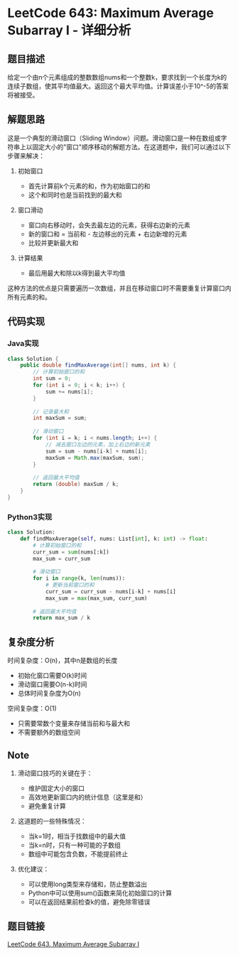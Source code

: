# LeetCode 643: Maximum Average Subarray I - 详细分析

## 题目描述

给定一个由n个元素组成的整数数组nums和一个整数k，要求找到一个长度为k的连续子数组，使其平均值最大。返回这个最大平均值。计算误差小于10^-5的答案将被接受。

## 解题思路

这是一个典型的滑动窗口（Sliding Window）问题。滑动窗口是一种在数组或字符串上以固定大小的"窗口"顺序移动的解题方法。在这道题中，我们可以通过以下步骤来解决：

1. 初始窗口
   - 首先计算前k个元素的和，作为初始窗口的和
   - 这个和同时也是当前找到的最大和

2. 窗口滑动
   - 窗口向右移动时，会失去最左边的元素，获得右边新的元素
   - 新的窗口和 = 当前和 - 左边移出的元素 + 右边新增的元素
   - 比较并更新最大和

3. 计算结果
   - 最后用最大和除以k得到最大平均值

这种方法的优点是只需要遍历一次数组，并且在移动窗口时不需要重复计算窗口内所有元素的和。

## 代码实现

### Java实现

```java
class Solution {
    public double findMaxAverage(int[] nums, int k) {
        // 计算初始窗口的和
        int sum = 0;
        for (int i = 0; i < k; i++) {
            sum += nums[i];
        }
        
        // 记录最大和
        int maxSum = sum;
        
        // 滑动窗口
        for (int i = k; i < nums.length; i++) {
            // 减去窗口左边的元素，加上右边的新元素
            sum = sum - nums[i-k] + nums[i];
            maxSum = Math.max(maxSum, sum);
        }
        
        // 返回最大平均值
        return (double) maxSum / k;
    }
}
```

### Python3实现

```python
class Solution:
    def findMaxAverage(self, nums: List[int], k: int) -> float:
        # 计算初始窗口的和
        curr_sum = sum(nums[:k])
        max_sum = curr_sum
        
        # 滑动窗口
        for i in range(k, len(nums)):
            # 更新当前窗口的和
            curr_sum = curr_sum - nums[i-k] + nums[i]
            max_sum = max(max_sum, curr_sum)
            
        # 返回最大平均值
        return max_sum / k
```

## 复杂度分析

时间复杂度：O(n)，其中n是数组的长度
- 初始化窗口需要O(k)时间
- 滑动窗口需要O(n-k)时间
- 总体时间复杂度为O(n)

空间复杂度：O(1)
- 只需要常数个变量来存储当前和与最大和
- 不需要额外的数组空间

## Note

1. 滑动窗口技巧的关键在于：
   - 维护固定大小的窗口
   - 高效地更新窗口内的统计信息（这里是和）
   - 避免重复计算

2. 这道题的一些特殊情况：
   - 当k=1时，相当于找数组中的最大值
   - 当k=n时，只有一种可能的子数组
   - 数组中可能包含负数，不能提前终止

3. 优化建议：
   - 可以使用long类型来存储和，防止整数溢出
   - Python中可以使用sum()函数来简化初始窗口的计算
   - 可以在返回结果前检查k的值，避免除零错误

## 题目链接

[LeetCode 643. Maximum Average Subarray I](https://leetcode.com/problems/maximum-average-subarray-i/)
